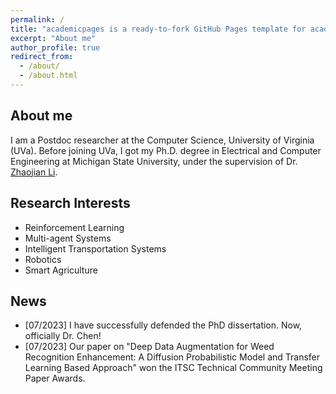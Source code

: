 ```yaml
---
permalink: /
title: "academicpages is a ready-to-fork GitHub Pages template for academic personal websites"
excerpt: "About me"
author_profile: true
redirect_from: 
  - /about/
  - /about.html
---
```


## About me

I am a Postdoc researcher at the Computer Science, University of Virginia (UVa). Before joining UVa, I got my Ph.D. degree in Electrical and Computer Engineering at Michigan State University, under the supervision of Dr. [Zhaojian Li](https://www.egr.msu.edu/rival/). 

## Research Interests
- Reinforcement Learning
- Multi-agent Systems
- Intelligent Transportation Systems
- Robotics
- Smart Agriculture

## News
- [07/2023] I have successfully defended the PhD dissertation. Now, officially Dr. Chen!
- [07/2023] Our paper on "Deep Data Augmentation for Weed Recognition Enhancement: A Diffusion Probabilistic Model and Transfer Learning Based Approach" won the ITSC Technical Community Meeting Paper Awards.
